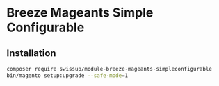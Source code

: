 # Breeze Mageants Simple Configurable

## Installation

```bash
composer require swissup/module-breeze-mageants-simpleconfigurable
bin/magento setup:upgrade --safe-mode=1
```
